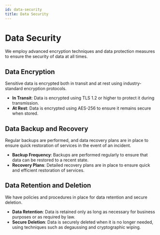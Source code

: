 ```yaml
---
id: data-security
title: Data Security
---
```


# Data Security

We employ advanced encryption techniques and data protection measures to ensure the security of data at all times.

## Data Encryption

Sensitive data is encrypted both in transit and at rest using industry-standard encryption protocols.

- **In Transit**: Data is encrypted using TLS 1.2 or higher to protect it during transmission.
- **At Rest**: Data is encrypted using AES-256 to ensure it remains secure when stored.

## Data Backup and Recovery

Regular backups are performed, and data recovery plans are in place to ensure quick restoration of services in the event of an incident.

- **Backup Frequency**: Backups are performed regularly to ensure that data can be restored to a recent state.
- **Recovery Plans**: Detailed recovery plans are in place to ensure quick and efficient restoration of services.

## Data Retention and Deletion

We have policies and procedures in place for data retention and secure deletion.

- **Data Retention**: Data is retained only as long as necessary for business purposes or as required by law.
- **Secure Deletion**: Data is securely deleted when it is no longer needed, using techniques such as degaussing and cryptographic wiping.
